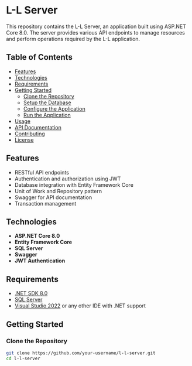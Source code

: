 # L-L Server

This repository contains the L-L Server, an application built using ASP.NET Core 8.0. The server provides various API endpoints to manage resources and perform operations required by the L-L application.

## Table of Contents

- [Features](#features)
- [Technologies](#technologies)
- [Requirements](#requirements)
- [Getting Started](#getting-started)
  - [Clone the Repository](#clone-the-repository)
  - [Setup the Database](#setup-the-database)
  - [Configure the Application](#configure-the-application)
  - [Run the Application](#run-the-application)
- [Usage](#usage)
- [API Documentation](#api-documentation)
- [Contributing](#contributing)
- [License](#license)

## Features

- RESTful API endpoints
- Authentication and authorization using JWT
- Database integration with Entity Framework Core
- Unit of Work and Repository pattern
- Swagger for API documentation
- Transaction management

## Technologies

- **ASP.NET Core 8.0**
- **Entity Framework Core**
- **SQL Server**
- **Swagger**
- **JWT Authentication**

## Requirements

- [.NET SDK 8.0](https://dotnet.microsoft.com/download/dotnet/8.0)
- [SQL Server](https://www.microsoft.com/en-us/sql-server/sql-server-downloads)
- [Visual Studio 2022](https://visualstudio.microsoft.com/vs/) or any other IDE with .NET support

## Getting Started

### Clone the Repository

```bash
git clone https://github.com/your-username/l-l-server.git
cd l-l-server
